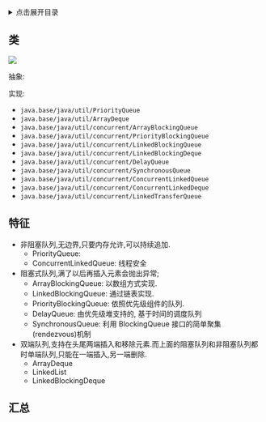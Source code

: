<details>
<summary>点击展开目录</summary>
<!-- TOC -->

- [类](#类)
- [特征](#特征)
- [汇总](#汇总)

<!-- /TOC -->
</details>

## 类

![](https://cdn.nlark.com/yuque/0/2021/png/159888/1615864286603-c0f6eae6-a76d-4e19-b485-ef650ee2d01d.png)

抽象:


实现:

* `java.base/java/util/PriorityQueue`
* `java.base/java/util/ArrayDeque`
* `java.base/java/util/concurrent/ArrayBlockingQueue`
* `java.base/java/util/concurrent/PriorityBlockingQueue`
* `java.base/java/util/concurrent/LinkedBlockingQueue`
* `java.base/java/util/concurrent/LinkedBlockingDeque`
* `java.base/java/util/concurrent/DelayQueue`
* `java.base/java/util/concurrent/SynchronousQueue`
* `java.base/java/util/concurrent/ConcurrentLinkedQueue`
* `java.base/java/util/concurrent/ConcurrentLinkedDeque`
* `java.base/java/util/concurrent/LinkedTransferQueue`

## 特征

* 非阻塞队列,无边界,只要内存允许,可以持续追加.
  * PriorityQueue:
  * ConcurrentLinkedQueue: 线程安全
* 阻塞式队列,满了以后再插入元素会抛出异常;
  * ArrayBlockingQueue: 以数组方式实现.
  * LinkedBlockingQueue: 通过链表实现.
  * PriorityBlockingQueue: 依照优先级组件的队列.
  * DelayQueue: 由优先级堆支持的, 基于时间的调度队列
  * SynchronousQueue: 利用 BlockingQueue 接口的简单聚集(rendezvous)机制
* 双端队列,支持在头尾两端插入和移除元素.而上面的阻塞队列和非阻塞队列都时单端队列,只能在一端插入,另一端删除.
  * ArrayDeque
  * LinkedList
  * LinkedBlockingDeque

## 汇总
